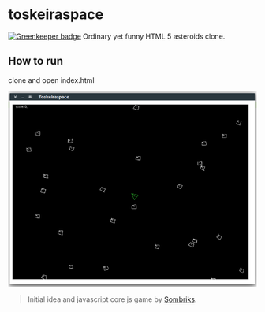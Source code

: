 # toskeiraspace

[![Greenkeeper badge](https://badges.greenkeeper.io/panther-js/toskeiraspace.svg)](https://greenkeeper.io/)
Ordinary yet funny HTML 5 asteroids clone.

## How to run

clone and open index.html

![Alt ts](https://github.com/panther-js/toskeiraspace/raw/master/ts.png)

> Initial idea and javascript core js game by [Sombriks](https://github.com/sombriks).


